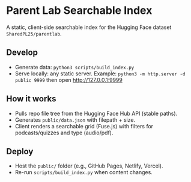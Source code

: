 # Parent Lab Searchable Index

A static, client-side searchable index for the Hugging Face dataset `SharedPL25/parentlab`.

## Develop
- Generate data: `python3 scripts/build_index.py`
- Serve locally: any static server. Example: `python3 -m http.server -d public 9999` then open http://127.0.0.1:9999

## How it works
- Pulls repo file tree from the Hugging Face Hub API (stable paths).
- Generates `public/data.json` with filepath + size.
- Client renders a searchable grid (Fuse.js) with filters for podcasts/quizzes and type (audio/pdf).

## Deploy
- Host the `public/` folder (e.g., GitHub Pages, Netlify, Vercel).
- Re-run `scripts/build_index.py` when content changes.
